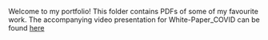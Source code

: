 Welcome to my portfolio! This folder contains PDFs of some of my favourite work. The accompanying video presentation for White-Paper_COVID can be found [here](https://video.liberta.vip/w/vH7M1eu2iAxp1NoCMfvhKd)
